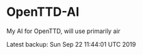 # OpenTTD-AI
My AI for OpenTTD, will use primarily air

Latest backup: Sun Sep 22 11:44:01 UTC 2019
